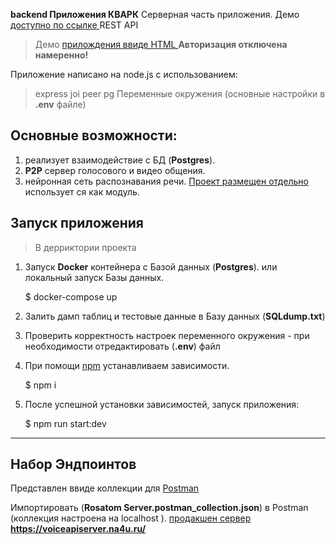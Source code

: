**backend Приложения КВАРК** Серверная часть приложения. Демо [доступно по ссылке ](https://voiceapiserver.na4u.ru/) REST API

> Демо [прилождения ввиде HTML ](http://voiceapiserver.na4u.ru/static/demoApp/index.html) **Авторизация отключена намеренно!**

Приложение написано на node.js с использованием:

> express
> joi
> peer
> pg
> Переменные окружения (основные настройки в **.env** файле)

## Основные возможности:

1. реализует взаимодействие с БД (**Postgres**).
2. **P2P** сервер голосового и видео общения.
3. нейронная сеть распознавания речи. [Проект размещен отдельно](https://github.com/sovaai/sova-asr) использует ся как модуль.

## Запуск приложения

> В дерриктории проекта

1. Запуск **Docker** контейнера с Базой данных (**Postgres**). или локальный запуск Базы данных.

   $ docker-compose up

2. Залить дамп таблиц и тестовые данные в Базу данных (**SQLdump.txt**)

3. Проверить корректность настроек переменного окружения - при необходимости отредактировать (**.env**) файл

4. При помощи [npm](https://npmjs.org/) устанавливаем зависимости.

   $ npm i

5. После успешной установки зависимостей, запуск приложения:

   $ npm run start:dev

---

## Набор Эндпоинтов

Представлен ввиде коллекции для [Postman](https://www.postman.com/downloads/)

Импортировать (**Rosatom Server.postman_collection.json**) в Postman (коллекция настроена на localhost ). [продакшен сервер](https://voiceapiserver.na4u.ru/) **https://voiceapiserver.na4u.ru/**
